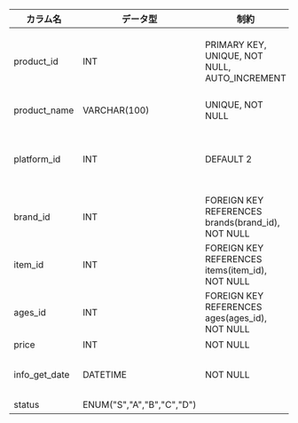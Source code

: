 | カラム名      | データ型                  | 制約                                              | 説明                |
| ------------- | ------------------------- | ------------------------------------------------- | ------------------- |
| product_id    | INT                       | PRIMARY KEY, UNIQUE, NOT NULL, AUTO_INCREMENT     | 商品 ID（主キー）   |
| product_name  | VARCHAR(100)              | UNIQUE, NOT NULL                                  | 商品名              |
| platform_id   | INT                       | DEFAULT 2                                         | プラットフォーム ID |
| brand_id      | INT                       | FOREIGN KEY REFERENCES brands(brand_id), NOT NULL | ブランド ID         |
| item_id       | INT                       | FOREIGN KEY REFERENCES items(item_id), NOT NULL   | アイテム ID         |
| ages_id       | INT                       | FOREIGN KEY REFERENCES ages(ages_id), NOT NULL    | 年代 ID             |
| price         | INT                       | NOT NULL                                          | 価格                |
| info_get_date | DATETIME                  | NOT NULL                                          | 情報取得日時        |
| status        | ENUM("S","A","B","C","D") |                                                   | 状態                |
